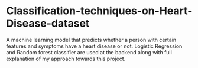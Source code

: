 # Classification-techniques-on-Heart-Disease-dataset
A machine learning model that predicts whether a person with certain features and symptoms have a heart disease or not. Logistic Regression and Random forest classifier are used at the backend along with full explanation of my approach towards this project.
